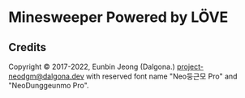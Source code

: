 # Minesweeper Powered by LÖVE

## Credits

Copyright © 2017-2022, Eunbin Jeong (Dalgona.) <project-neodgm@dalgona.dev>
with reserved font name "Neo둥근모 Pro" and "NeoDunggeunmo Pro".